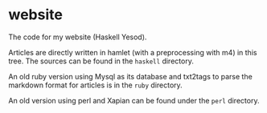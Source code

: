 website
=======

The code for my website (Haskell Yesod).

Articles are directly written in hamlet (with a preprocessing with m4) in this
tree. The sources can be found in the `haskell` directory.

An old ruby version using Mysql as its database and txt2tags to parse the
markdown format for articles is in the `ruby` directory.

An old version using perl and Xapian can be found under the `perl` directory.

